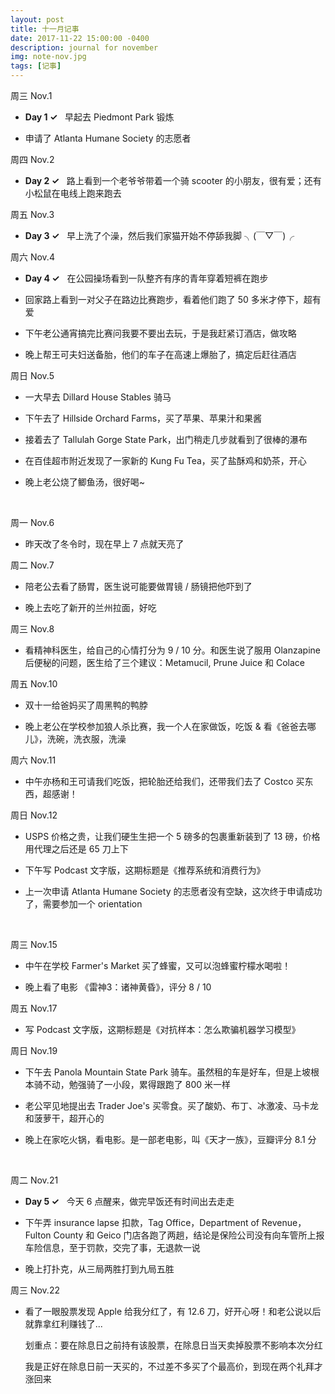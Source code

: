 ```yaml
---
layout: post
title: 十一月记事
date: 2017-11-22 15:00:00 -0400
description: journal for november
img: note-nov.jpg
tags: [记事]
---
```




周三 Nov.1

- <span class="emphasis">**Day 1 ✓**</span> &nbsp; 早起去 Piedmont Park 锻炼

- 申请了 Atlanta Humane Society 的志愿者


周四 Nov.2

- <span class="emphasis">**Day 2 ✓** </span>  &nbsp; 路上看到一个老爷爷带着一个骑 scooter 的小朋友，很有爱；还有小松鼠在电线上跑来跑去

周五 Nov.3

- <span class="emphasis">**Day 3 ✓** </span>  &nbsp; 早上洗了个澡，然后我们家猫开始不停舔我脚 ╮(￣▽￣)╭

周六 Nov.4

- <span class="emphasis">**Day 4 ✓** </span>  &nbsp; 在公园操场看到一队整齐有序的青年穿着短裤在跑步

- 回家路上看到一对父子在路边比赛跑步，看着他们跑了 50 多米才停下，超有爱

- 下午老公通宵搞完比赛问我要不要出去玩，于是我赶紧订酒店，做攻略

- 晚上帮王可夫妇送备胎，他们的车子在高速上爆胎了，搞定后赶往酒店


周日 Nov.5

- 一大早去 Dillard House Stables 骑马

- 下午去了 Hillside Orchard Farms，买了苹果、苹果汁和果酱

- 接着去了 Tallulah Gorge State Park，出门稍走几步就看到了很棒的瀑布

- 在百佳超市附近发现了一家新的 Kung Fu Tea，买了盐酥鸡和奶茶，开心

- 晚上老公烧了鲫鱼汤，很好喝~

<br>


周一 Nov.6

- 昨天改了冬令时，现在早上 7 点就天亮了

周二 Nov.7

- 陪老公去看了肠胃，医生说可能要做胃镜 / 肠镜把他吓到了

- 晚上去吃了新开的兰州拉面，好吃

周三 Nov.8

- 看精神科医生，给自己的心情打分为 9 / 10 分。和医生说了服用 Olanzapine 后便秘的问题，医生给了三个建议：Metamucil, Prune Juice 和 Colace 

周五 Nov.10

- 双十一给爸妈买了周黑鸭的鸭脖

- 晚上老公在学校参加狼人杀比赛，我一个人在家做饭，吃饭 & 看《爸爸去哪儿》，洗碗，洗衣服，洗澡

周六 Nov.11

- 中午亦杨和王可请我们吃饭，把轮胎还给我们，还带我们去了 Costco 买东西，超感谢！

周日 Nov.12

- USPS 价格之贵，让我们硬生生把一个 5 磅多的包裹重新装到了 13 磅，价格用代理之后还是 65 刀上下

- 下午写 Podcast 文字版，这期标题是《推荐系统和消费行为》

- 上一次申请 Atlanta Humane Society 的志愿者没有空缺，这次终于申请成功了，需要参加一个 orientation

<br>

周三 Nov.15

- 中午在学校 Farmer's Market 买了蜂蜜，又可以泡蜂蜜柠檬水喝啦！

- 晚上看了电影 《雷神3：诸神黄昏》，评分 8 / 10

周五 Nov.17

- 写 Podcast 文字版，这期标题是《对抗样本：怎么欺骗机器学习模型》

周日 Nov.19

- 下午去 Panola Mountain State Park 骑车。虽然租的车是好车，但是上坡根本骑不动，勉强骑了一小段，累得跟跑了 800 米一样

- 老公罕见地提出去 Trader Joe's 买零食。买了酸奶、布丁、冰激凌、马卡龙和菠萝干，超开心的

- 晚上在家吃火锅，看电影。是一部老电影，叫《天才一族》，豆瓣评分 8.1 分


<br>

周二 Nov.21

- <span class="emphasis">**Day 5 ✓**</span> &nbsp; 今天 6 点醒来，做完早饭还有时间出去走走

- 下午弄 insurance lapse 扣款，Tag Office，Department of Revenue，Fulton County 和 Geico 门店各跑了两趟，结论是保险公司没有向车管所上报车险信息，至于罚款，交完了事，无退款一说

- 晚上打扑克，从三局两胜打到九局五胜

周三 Nov.22

- 看了一眼股票发现 Apple 给我分红了，有 12.6 刀，好开心呀！和老公说以后就靠拿红利赚钱了...

  划重点：<span class="emphasis">要在除息日之前持有该股票，在除息日当天卖掉股票不影响本次分红</span>
  
  我是正好在除息日前一天买的，不过差不多买了个最高价，到现在两个礼拜才涨回来
  
  
  
